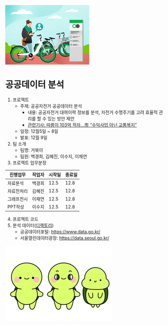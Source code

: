 
![따릉 따릉](images.jfif)
# 공공데이터 분석
1. 프로젝트 
    - 주제: 공공자전거 공공데이터 분석
      - 내용: 공공자전거 대여이력 정보를 분석, 자전거 수명주기를 고려 효율적 관리를 할 수 있는 방안 제안
      - [관련기사: 따릉이 103억 적자...市 “수익사업 아닌 교통복지”](http://news.heraldcorp.com/view.php?ud=20221108000442) 
    - 일정: 12월5일 ~ 8일
    - 발표: 12월 9일
2. 팀 소개
    - 팀명: 거북이
    - 팀원: 백경희, 김혜진, 이수지, 이채연
3. 프로젝트 업무분장
  
진행업무 |작업자|시작일|종료일
---------|-----|------|------
자료분석|백경희|12.5|12.8
자료전처리|김혜진|12.5|12.8
그래프전시|이채연|12.5|12.8
PPT작성|이수지|12.5|12.8
4. 프로젝트 코드 
5. 분석 데이터([디렉토리](data/))
    - 공공데이터포털: https://www.data.go.kr/
    - 서울열린데이터광장: https://data.seoul.go.kr/
    
![거북이팀](image2.jfif)
    
